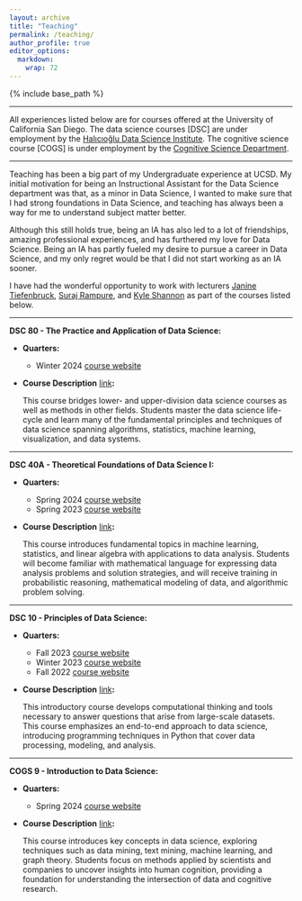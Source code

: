 ```yaml
---
layout: archive
title: "Teaching"
permalink: /teaching/
author_profile: true
editor_options: 
  markdown: 
    wrap: 72
---
```


{% include base_path %}

------------------------------------------------------------------------

All experiences listed below are for courses offered at the University
of California San Diego.
The data science courses [DSC] are under employment by the [Halıcıoğlu
Data Science Institute](https://datascience.ucsd.edu/).
The cognitive science course [COGS] is under employment by the
[Cognitive Science Department](https://cogsci.ucsd.edu/).

------------------------------------------------------------------------

Teaching has been a big part of my Undergraduate experience at UCSD. My
initial motivation for being an Instructional Assistant for the Data
Science department was that, as a minor in Data Science, I wanted to
make sure that I had strong foundations in Data Science, and teaching
has always been a way for me to understand subject matter better.

Although this still holds true, being an IA has also led to a lot of
friendships, amazing professional experiences, and has furthered my love
for Data Science. Being an IA has partly fueled my desire to pursue a career in Data Science, and my only regret would be that I did not start working as an IA sooner.

I have had the wonderful opportunity to work with lecturers [Janine Tiefenbruck](https://datascience.ucsd.edu/people/janine-tiefenbruck/),
[Suraj Rampure](https://rampure.org/), and [Kyle Shannon](https://www.kmshannon.com/about/) as part of the courses listed
below.

------------------------------------------------------------------------

**DSC 80 - The Practice and Application of Data Science:**

-   **Quarters:**

    -   Winter 2024
        [course website](https://dsc-courses.github.io/dsc80-2024-wi/)

-   **Course Description**
    [link](https://catalog.ucsd.edu/courses/DSC.html#dsc80)**:**

    This course bridges lower- and upper-division data science courses
    as well as methods in other fields. Students master the data science
    life-cycle and learn many of the fundamental principles and
    techniques of data science spanning algorithms, statistics, machine
    learning, visualization, and data systems.

------------------------------------------------------------------------

**DSC 40A - Theoretical Foundations of Data Science I:**

-   **Quarters:**

    -   Spring 2024
        [course website](https://dsc-courses.github.io/dsc40a-2024-sp/)
    -   Spring 2023
        [course website](https://dsc-courses.github.io/dsc40a-2023-sp/)

-   **Course Description**
    [link](https://catalog.ucsd.edu/courses/DSC.html#dsc40a)**:**

    This course introduces fundamental topics in machine learning,
    statistics, and linear algebra with applications to data analysis.
    Students will become familiar with mathematical language for
    expressing data analysis problems and solution strategies, and will
    receive training in probabilistic reasoning, mathematical modeling
    of data, and algorithmic problem solving.

------------------------------------------------------------------------

**DSC 10 - Principles of Data Science:**

-   **Quarters:**

    -   Fall 2023
        [course website](https://dsc-courses.github.io/dsc10-2023-fa/)
    -   Winter 2023
        [course website](https://dsc-courses.github.io/dsc10-2023-wi/)
    -   Fall 2022
        [course website](https://dsc-courses.github.io/dsc10-2022-fa/)

-   **Course Description**
    [link](https://catalog.ucsd.edu/courses/DSC.html#dsc10)**:**

    This introductory course develops computational thinking and tools
    necessary to answer questions that arise from large-scale datasets.
    This course emphasizes an end-to-end approach to data science,
    introducing programming techniques in Python that cover data
    processing, modeling, and analysis.

------------------------------------------------------------------------

**COGS 9 - Introduction to Data Science:**

-   **Quarters:**

    -   Spring 2024
        [course website](https://kshannon-ucsd.github.io/cogs9/)

-   **Course Description**
    [link](https://catalog.ucsd.edu/courses/COGS.html#cogs9)**:**

    This course introduces key concepts in data science, exploring
    techniques such as data mining, text mining, machine learning, and
    graph theory. Students focus on methods applied by scientists and
    companies to uncover insights into human cognition, providing a
    foundation for understanding the intersection of data and cognitive
    research.
